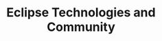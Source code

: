 ---
title: Eclipse Technologies and Community
category: eclipse
description: "Eclipse technologies and communities"
---